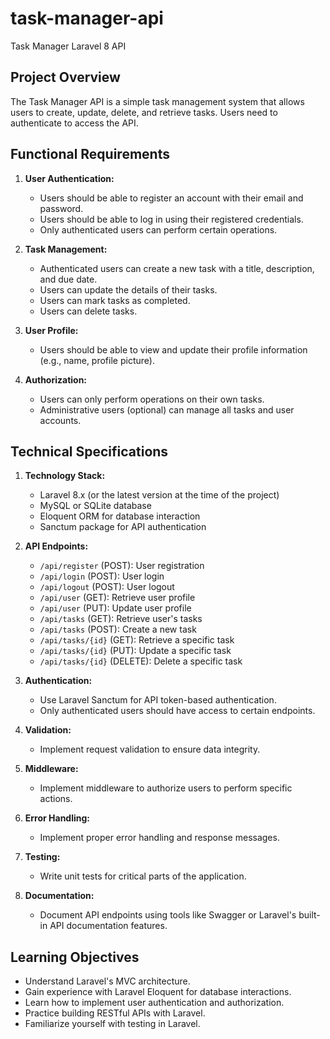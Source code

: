 # task-manager-api

Task Manager Laravel 8 API

## Project Overview

The Task Manager API is a simple task management system that allows users to create, update, delete, and retrieve tasks. Users need to authenticate to access the API.

## Functional Requirements

1. **User Authentication:**
    - Users should be able to register an account with their email and password.
    - Users should be able to log in using their registered credentials.
    - Only authenticated users can perform certain operations.

2. **Task Management:**
    - Authenticated users can create a new task with a title, description, and due date.
    - Users can update the details of their tasks.
    - Users can mark tasks as completed.
    - Users can delete tasks.

3. **User Profile:**
    - Users should be able to view and update their profile information (e.g., name, profile picture).

4. **Authorization:**
    - Users can only perform operations on their own tasks.
    - Administrative users (optional) can manage all tasks and user accounts.

## Technical Specifications

1. **Technology Stack:**
    - Laravel 8.x (or the latest version at the time of the project)
    - MySQL or SQLite database
    - Eloquent ORM for database interaction
    - Sanctum package for API authentication

2. **API Endpoints:**
    - `/api/register` (POST): User registration
    - `/api/login` (POST): User login
    - `/api/logout` (POST): User logout
    - `/api/user` (GET): Retrieve user profile
    - `/api/user` (PUT): Update user profile
    - `/api/tasks` (GET): Retrieve user's tasks
    - `/api/tasks` (POST): Create a new task
    - `/api/tasks/{id}` (GET): Retrieve a specific task
    - `/api/tasks/{id}` (PUT): Update a specific task
    - `/api/tasks/{id}` (DELETE): Delete a specific task

3. **Authentication:**
    - Use Laravel Sanctum for API token-based authentication.
    - Only authenticated users should have access to certain endpoints.

4. **Validation:**
    - Implement request validation to ensure data integrity.

5. **Middleware:**
    - Implement middleware to authorize users to perform specific actions.

6. **Error Handling:**
    - Implement proper error handling and response messages.

7. **Testing:**
    - Write unit tests for critical parts of the application.

8. **Documentation:**
    - Document API endpoints using tools like Swagger or Laravel's built-in API documentation features.

## Learning Objectives

- Understand Laravel's MVC architecture.
- Gain experience with Laravel Eloquent for database interactions.
- Learn how to implement user authentication and authorization.
- Practice building RESTful APIs with Laravel.
- Familiarize yourself with testing in Laravel.
